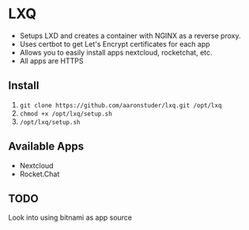# LXQ

* Setups LXD and creates a container with NGINX as a reverse proxy.
* Uses certbot to get Let's Encrypt certificates for each app
* Allows you to easily install apps nextcloud, rocketchat, etc.
* All apps are HTTPS

## Install

1. `git clone https://github.com/aaronstuder/lxq.git /opt/lxq`
2. `chmod +x /opt/lxq/setup.sh`
3. `/opt/lxq/setup.sh`

## Available Apps

* Nextcloud
* Rocket.Chat


## TODO
Look into using bitnami as app source
